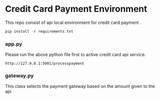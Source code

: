 # Credit Card Payment Environment
This repo consist of api local environment for credit card payment .



```python
pip install -r requirements.txt
```

### app.py

Please run the above python file first to active credit card api service.

```url
http://127.0.0.1:5001/processpayment
```

### gateway.py

This class selects the payment gateway based on the amount given to the api
